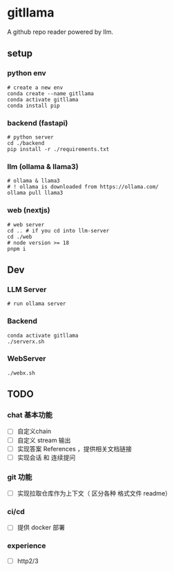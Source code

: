 # gitllama

A github repo reader powered by llm.

## setup

### python env

```shell
# create a new env 
conda create --name gitllama
conda activate gitllama
conda install pip
```

### backend (fastapi)

```shell
# python server
cd ./backend
pip install -r ./requirements.txt
```

### llm (ollama & llama3)

```shell
# ollama & llama3
# ! ollama is downloaded from https://ollama.com/
ollama pull llama3
```

### web (nextjs)

```shell
# web server 
cd .. # if you cd into llm-server
cd ./web
# node version >= 18
pnpm i
```

## Dev

### LLM Server

``` shell
# run ollama server
```

### Backend

```shell
conda activate gitllama
./serverx.sh
```

### WebServer

```shell
./webx.sh
```

## TODO

### chat 基本功能

- [ ] 自定义chain
- [ ] 自定义 stream 输出
- [ ] 实现答案 References ，提供相关文档链接
- [ ] 实现会话 和 连续提问

### git 功能

- [ ] 实现拉取仓库作为上下文（ 区分各种 格式文件 readme）

### ci/cd

- [ ] 提供 docker 部署

### experience

- [ ] http2/3